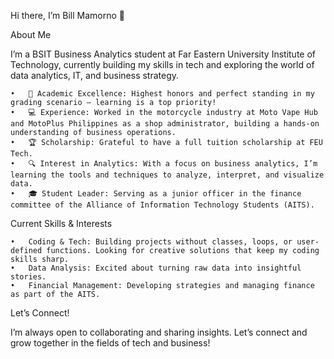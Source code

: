 Hi there, I’m Bill Mamorno 👋

About Me

I’m a BSIT Business Analytics student at Far Eastern University Institute of Technology, currently building my skills in tech and exploring the world of data analytics, IT, and business strategy.

	•	🌟 Academic Excellence: Highest honors and perfect standing in my grading scenario – learning is a top priority!
	•	💻 Experience: Worked in the motorcycle industry at Moto Vape Hub and MotoPlus Philippines as a shop administrator, building a hands-on understanding of business operations.
	•	🏆 Scholarship: Grateful to have a full tuition scholarship at FEU Tech.
	•	🔍 Interest in Analytics: With a focus on business analytics, I’m learning the tools and techniques to analyze, interpret, and visualize data.
	•	🎓 Student Leader: Serving as a junior officer in the finance committee of the Alliance of Information Technology Students (AITS).

Current Skills & Interests

	•	Coding & Tech: Building projects without classes, loops, or user-defined functions. Looking for creative solutions that keep my coding skills sharp.
	•	Data Analysis: Excited about turning raw data into insightful stories.
	•	Financial Management: Developing strategies and managing finance as part of the AITS.

Let’s Connect!

I’m always open to collaborating and sharing insights. Let’s connect and grow together in the fields of tech and business!
